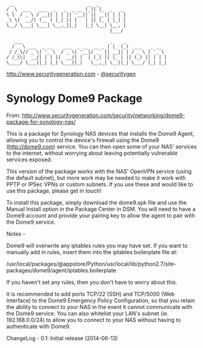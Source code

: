 ```
 __                           _  _          
/ _\  ___   ___  _   _  _ __ (_)| |_  _   _ 
\ \  / _ \ / __|| | | || '__|| || __|| | | |
_\ \|  __/| (__ | |_| || |   | || |_ | |_| |
\__/ \___| \___| \__,_||_|   |_| \__| \__, |
                                      |___/ 

   ___                                _    _               
  / _ \ ___  _ __    ___  _ __  __ _ | |_ (_)  ___   _ __  
 / /_\// _ \| '_ \  / _ \| '__|/ _` || __|| | / _ \ | '_ \ 
/ /_\\|  __/| | | ||  __/| |  | (_| || |_ | || (_) || | | |
\____/ \___||_| |_| \___||_|   \__,_| \__||_| \___/ |_| |_|
```

http://www.securitygeneration.com - [@securitygen](https://twitter.com/securitygen)

Synology Dome9 Package
===

From: http://www.securitygeneration.com/security/networking/dome9-package-for-synology-nas/

This is a package for Synology NAS devices that installs the Dome9 Agent, allowing you to control the device's firewall using the Dome9 (http://dome9.com) service. You can then open some of your NAS' services to the internet, without worrying about leaving potentially vulnerable services exposed.

This version of the package works with the NAS' OpenVPN service (using the default subnet), but more work may be needed to make it work with PPTP or IPSec VPNs or custom subnets. If you use these and would like to use this package, please get in touch!

To install this package, simply download the dome9.spk file and use the Manual Install option in the Package Center in DSM. You will need to have a Dome9 account and provide your pairing key to allow the agent to pair with the Dome9 service.

Notes -

Dome9 will overwrite any iptables rules you may have set. If you want to manually add in rules, insert them into the iptables boilerplate file at:

/usr/local/packages/@appstore/Python/usr/local/lib/python2.7/site-packages/dome9/agent/iptables.boilerplate

If you haven't set any rules, then you don't have to worry about this.

It is recommended to add ports TCP/22 (SSH) and TCP/5000 (Web Interface) to the Dome9 Emergency Policy Configuration, so that you retain the ability to connect to your NAS in the event it cannot communicate with the Dome9 service. You can also whitelist your LAN's subnet (ie. 192.168.0.0/24) to allow you to connect to your NAS without having to authenticate with Dome9.


ChangeLog -
0.1: Initial release (2014-06-13)

